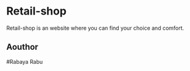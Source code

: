 # Retail-shop
Retail-shop is an website where you can find your choice and comfort.
## Aouthor
#Rabaya Rabu
